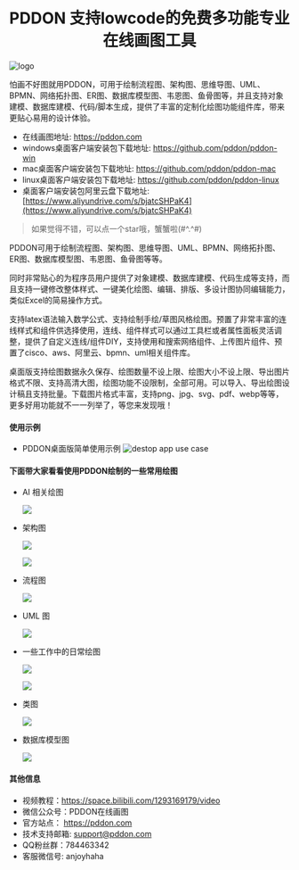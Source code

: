 <center><h1>PDDON 支持lowcode的免费多功能专业在线画图工具</h1></center>

![logo](./logo.png)

怕画不好图就用PDDON，可用于绘制流程图、架构图、思维导图、UML、BPMN、网络拓扑图、ER图、数据库模型图、韦恩图、鱼骨图等，并且支持对象建模、数据库建模、代码/脚本生成，提供了丰富的定制化绘图功能组件库，带来更贴心易用的设计体验。

* 在线画图地址: https://pddon.com
* windows桌面客户端安装包下载地址: https://github.com/pddon/pddon-win
* mac桌面客户端安装包下载地址: https://github.com/pddon/pddon-mac
* linux桌面客户端安装包下载地址: https://github.com/pddon/pddon-linux
* 桌面客户端安装包阿里云盘下载地址: [https://www.aliyundrive.com/s/bjatcSHPaK4](https://www.aliyundrive.com/s/bjatcSHPaK4)

> 如果觉得不错，可以点一个star哦，蟹蟹啦(#^.^#)  

PDDON可用于绘制流程图、架构图、思维导图、UML、BPMN、网络拓扑图、ER图、数据库模型图、韦恩图、鱼骨图等等。

同时非常贴心的为程序员用户提供了对象建模、数据库建模、代码生成等支持，而且支持一键修改整体样式、一键美化绘图、编辑、排版、多设计图协同编辑能力，类似Excel的简易操作方式。

支持latex语法输入数学公式、支持绘制手绘/草图风格绘图。预置了非常丰富的连线样式和组件供选择使用，连线、组件样式可以通过工具栏或者属性面板灵活调整，提供了自定义连线/组件DIY，支持使用和搜索网络组件、上传图片组件、预置了cisco、aws、阿里云、bpmn、uml相关组件库。

桌面版支持绘图数据永久保存、绘图数量不设上限、绘图大小不设上限、导出图片格式不限、支持高清大图，绘图功能不设限制，全部可用。可以导入、导出绘图设计稿且支持批量。下载图片格式丰富，支持png、jpg、svg、pdf、webp等等，更多好用功能就不一一列举了，等您来发现哦！

#### 使用示例
* PDDON桌面版简单使用示例
  ![destop app use case](./images/pddon画图桌面版使用示例.gif)
  
#### 下面带大家看看使用PDDON绘制的一些常用绘图

* AI 相关绘图

    ![](./images/ai.jpeg)

* 架构图

    ![](./images/arcAll.png)

    ![](./images/arcAll2.png)

* 流程图

    ![](./images/processAll.png)

* UML 图

    ![](./images/umlAll.png)

* 一些工作中的日常绘图

    ![](./images/styleAll1.png)

    ![](./images/styleAll2.png)

* 类图

    ![](./images/modelClass.png)

* 数据库模型图

    ![](./images/modelER.png)

#### 其他信息

* 视频教程：https://space.bilibili.com/1293169179/video
* 微信公众号：PDDON在线画图
* 官方站点： https://pddon.com
* 技术支持邮箱: support@pddon.com
* QQ粉丝群：784463342 
* 客服微信号: anjoyhaha
